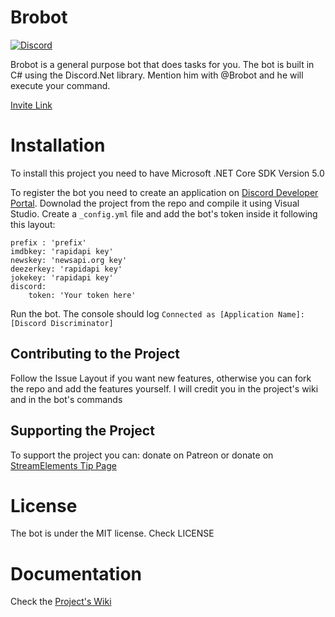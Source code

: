 # Brobot
[![Discord](https://discordapp.com/api/guilds/733442807544545462/embed.png?style=shield)](https://discord.gg/XFs3HRU)

Brobot is a general purpose bot that does tasks for you. 
The bot is built in C# using the Discord.Net library. 
Mention him with @Brobot and he will execute your command. 

[Invite Link](https://discord.com/oauth2/authorize?client_id=755427910306889820&scope=bot&permissions=2146958847)

# Installation 
To install this project you need to have Microsoft .NET Core SDK Version 5.0

To register the bot you need to create an application on [Discord Developer Portal](https://discord.com/developers). Downolad the project from the repo and compile it using Visual Studio.
Create a `_config.yml` file and add the bot's token inside it following this layout:
```
prefix : 'prefix'
imdbkey: 'rapidapi key'
newskey: 'newsapi.org key'
deezerkey: 'rapidapi key'
jokekey: 'rapidapi key'
discord:
	token: 'Your token here'
```
Run the bot. The console should log `Connected as [Application Name]:[Discord Discriminator]`

## Contributing to the Project
Follow the Issue Layout if you want new features, otherwise you can fork the repo and add the features yourself. I will credit you in the project's wiki and in the bot's commands

## Supporting the Project
To support the project you can:
donate on Patreon 
or donate on [StreamElements Tip Page](https://streamelements.com/davcam0055/tip)

# License
The bot is under the MIT license. Check LICENSE
# Documentation
Check the [Project's Wiki](https://github.com/DavCam05/Brobot/wiki)

